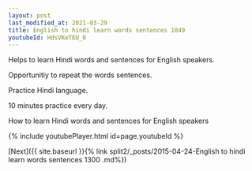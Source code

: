 ```yaml
---
layout: post
last_modified_at: 2021-03-29
title: English to hindi learn words sentences 1049 
youtubeId: HdsVKeTEU_0
---
```

 
 
Helps to learn Hindi words and sentences for English speakers.

Opportunitiy to repeat the words sentences. 

Practice Hindi language. 
 
10 minutes practice every day. 
 
How to learn Hindi words and sentences for English speakers 
 
{% include youtubePlayer.html id=page.youtubeId %}
 
 
[Next]({{ site.baseurl }}{% link  split2/_posts/2015-04-24-English to hindi learn words sentences 1300 .md%})
 
